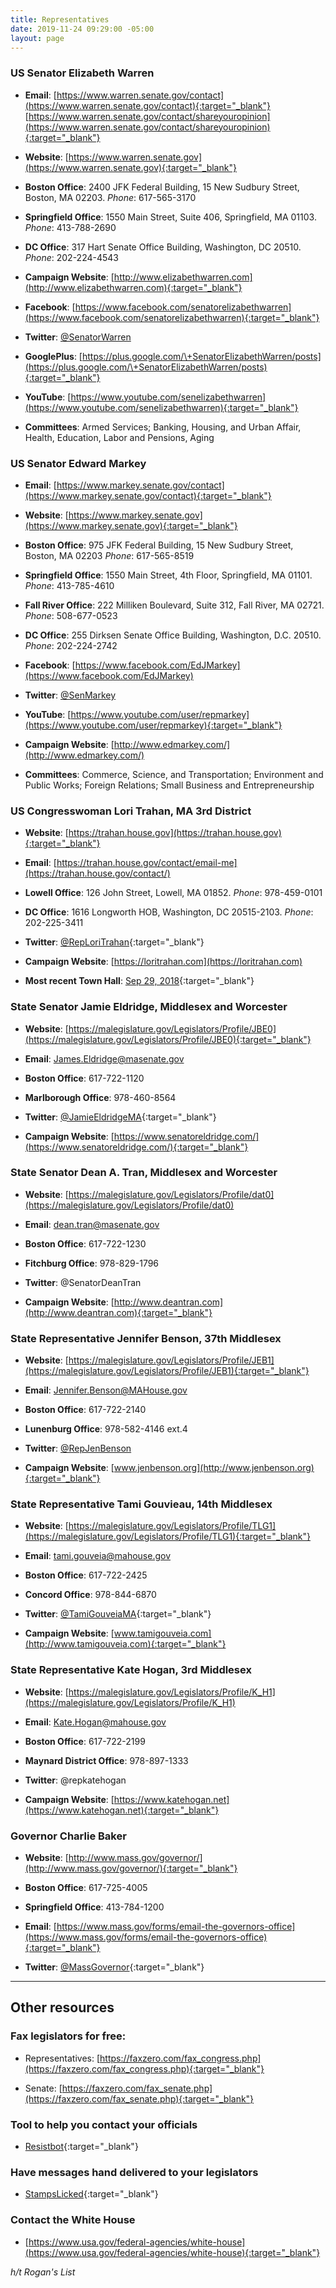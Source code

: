 ```yaml
---
title: Representatives
date: 2019-11-24 09:29:00 -05:00
layout: page
---
```


### US Senator Elizabeth Warren

* **Email**:  [https://www.warren.senate.gov/contact](https://www.warren.senate.gov/contact){:target="_blank"}   
[https://www.warren.senate.gov/contact/shareyouropinion](https://www.warren.senate.gov/contact/shareyouropinion){:target="_blank"} 

* **Website**: [https://www.warren.senate.gov](https://www.warren.senate.gov){:target="_blank"} 

* **Boston Office**: 2400 JFK Federal Building, 15 New Sudbury Street, Boston, MA 02203. *Phone*: 617-565-3170

* **Springfield Office**: 1550 Main Street, Suite 406, Springfield, MA 01103. *Phone*: 413-788-2690

* **DC Office**: 317 Hart Senate Office Building, Washington, DC 20510.  *Phone*: 202-224-4543

* **Campaign Website**: [http://www.elizabethwarren.com](http://www.elizabethwarren.com){:target="_blank"} 

* **Facebook**:  [https://www.facebook.com/senatorelizabethwarren](https://www.facebook.com/senatorelizabethwarren){:target="_blank"} 

* **Twitter**:  [@SenatorWarren](https://twitter.com/SenWarren)

* **GooglePlus**: [https://plus.google.com/\+SenatorElizabethWarren/posts](https://plus.google.com/\+SenatorElizabethWarren/posts){:target="_blank"} 

* **YouTube**: [https://www.youtube.com/senelizabethwarren](https://www.youtube.com/senelizabethwarren){:target="_blank"} 

* **Committees**: Armed Services; Banking, Housing, and Urban Affair, Health, Education, Labor and Pensions, Aging

### US Senator Edward Markey

* **Email**: [https://www.markey.senate.gov/contact](https://www.markey.senate.gov/contact){:target="_blank"} 

* **Website**: [https://www.markey.senate.gov](https://www.markey.senate.gov){:target="_blank"} 

* **Boston Office**: 975 JFK Federal Building, 15 New Sudbury Street, Boston, MA 02203  *Phone*: 617-565-8519

* **Springfield Office**: 1550 Main Street, 4th Floor, Springfield, MA 01101.  *Phone*: 413-785-4610

* **Fall River Office**: 222 Milliken Boulevard, Suite 312, Fall River, MA 02721. 
  *Phone*: 508-677-0523

* **DC Office**: 255 Dirksen Senate Office Building, Washington, D.C. 20510. 
  *Phone*: 202-224-2742

* **Facebook**:  [https://www.facebook.com/EdJMarkey](https://www.facebook.com/EdJMarkey)

* **Twitter**: [@SenMarkey](https://twitter.com/SenMarkey)

* **YouTube**: [https://www.youtube.com/user/repmarkey](https://www.youtube.com/user/repmarkey){:target="_blank"} 

* **Campaign Website**: [http://www.edmarkey.com/](http://www.edmarkey.com/)

* **Committees**: Commerce, Science, and Transportation; Environment and Public Works; Foreign Relations; Small Business and Entrepreneurship

### US Congresswoman Lori Trahan, MA 3rd District

* **Website**: [https://trahan.house.gov](https://trahan.house.gov){:target="_blank"} 

* **Email**: [https://trahan.house.gov/contact/email-me](https://trahan.house.gov/contact/)

* **Lowell Office**: 126 John Street, Lowell, MA 01852. 
  *Phone*: 978-459-0101

* **DC Office**: 1616 Longworth HOB, Washington, DC 20515-2103. 
  *Phone*: 202-225-3411

* **Twitter**:  [@RepLoriTrahan](https://twitter.com/RepLoriTrahan){:target="_blank"} 

* **Campaign Website**: [https://loritrahan.com](https://loritrahan.com)

* **Most recent Town Hall**: [Sep 29, 2018](https://www.youtube.com/watch?v=I6NPvkPMdnI){:target="_blank"} 

### State Senator Jamie Eldridge, Middlesex and Worcester

* **Website**: [https://malegislature.gov/Legislators/Profile/JBE0](https://malegislature.gov/Legislators/Profile/JBE0){:target="_blank"} 

* **Email**: James.Eldridge@masenate.gov

* **Boston Office**: 617-722-1120

* **Marlborough Office**: 978-460-8564

* **Twitter**:  [@JamieEldridgeMA](https://twitter.com/JamieEldridgeMA){:target="_blank"} 

* **Campaign Website**: [https://www.senatoreldridge.com/](https://www.senatoreldridge.com/){:target="_blank"} 

### State Senator Dean A. Tran, Middlesex and Worcester

* **Website**:  [https://malegislature.gov/Legislators/Profile/dat0](https://malegislature.gov/Legislators/Profile/dat0) 

* **Email**:  dean.tran@masenate.gov 

* **Boston Office**: 617-722-1230  

* **Fitchburg Office**: 978-829-1796  

* **Twitter**: @SenatorDeanTran   

* **Campaign Website**:  [http://www.deantran.com](http://www.deantran.com){:target="_blank"} 


### State Representative Jennifer Benson, 37th Middlesex

* **Website**: [https://malegislature.gov/Legislators/Profile/JEB1](https://malegislature.gov/Legislators/Profile/JEB1){:target="_blank"} 

* **Email**: Jennifer.Benson@MAHouse.gov 

* **Boston Office**: 617-722-2140

* **Lunenburg Office**: 978-582-4146 ext.4

* **Twitter**: [@RepJenBenson](https://twitter.com/RepJenBenson)

* **Campaign Website**: [www.jenbenson.org](http://www.jenbenson.org){:target="_blank"} 

### State Representative Tami Gouvieau, 14th Middlesex

* **Website**: [https://malegislature.gov/Legislators/Profile/TLG1](https://malegislature.gov/Legislators/Profile/TLG1){:target="_blank"} 

* **Email**: tami.gouveia@mahouse.gov

* **Boston Office**: 617-722-2425

* **Concord Office**: 978-844-6870

* **Twitter**:  [@TamiGouveiaMA](https://twitter.com/TamiGouveiaMA){:target="_blank"} 

* **Campaign Website**: [www.tamigouveia.com](http://www.tamigouveia.com){:target="_blank"} 

### State Representative Kate Hogan, 3rd Middlesex

* **Website**: [https://malegislature.gov/Legislators/Profile/K_H1](https://malegislature.gov/Legislators/Profile/K_H1)

* **Email**: Kate.Hogan@mahouse.gov

* **Boston Office**: 617-722-2199

* **Maynard District Office**:  978-897-1333

* **Twitter**: @repkatehogan  

* **Campaign Website**:  [https://www.katehogan.net](https://www.katehogan.net){:target="_blank"} 

### Governor Charlie Baker

* **Website**: [http://www.mass.gov/governor/](http://www.mass.gov/governor/){:target="_blank"} 

* **Boston Office**: 617-725-4005

* **Springfield Office**: 413-784-1200

* **Email**:  [https://www.mass.gov/forms/email-the-governors-office](https://www.mass.gov/forms/email-the-governors-office){:target="_blank"} 

* **Twitter**:  [@MassGovernor](https://twitter.com/MassGovernor){:target="_blank"} 

---

## Other resources

### Fax legislators for free:

* Representatives:  [https://faxzero.com/fax_congress.php](https://faxzero.com/fax_congress.php){:target="_blank"} 

* Senate:  [https://faxzero.com/fax_senate.php](https://faxzero.com/fax_senate.php){:target="_blank"} 

### Tool to help you contact your officials

* [Resistbot](https://resist.bot){:target="_blank"} 

### Have messages hand delivered to your legislators

* [StampsLicked](https://stampslicked.org/){:target="_blank"} 

### Contact the White House

* [https://www.usa.gov/federal-agencies/white-house](https://www.usa.gov/federal-agencies/white-house){:target="_blank"} 

*h/t Rogan's List*